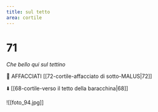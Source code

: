 ```yaml
---
title: sul tetto
area: cortile
---
```

# 71
_Che bello qui sul tettino_

👣 AFFACCIATI [[72-cortile-affacciato di sotto-MALUS|72]]

⬇️ [[68-cortile-verso il tetto della baracchina|68]]

![[foto_94.jpg]]